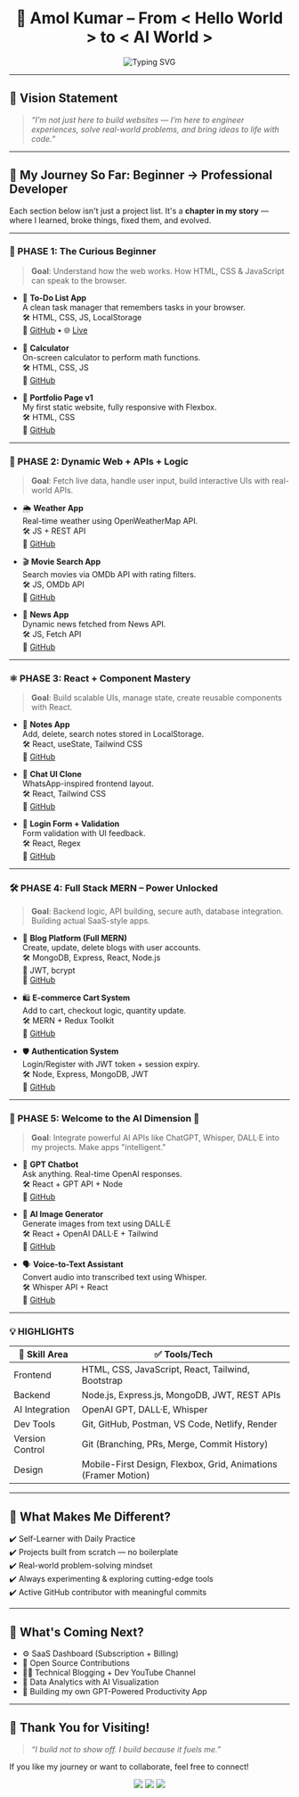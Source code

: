 <h1 align="center">🚀 Amol Kumar – From < Hello World > to < AI World ></h1>

<p align="center">
  <img src="https://readme-typing-svg.demolab.com?font=Fira+Code&weight=500&pause=1000&color=00F7FF&center=true&vCenter=true&width=435&lines=Full-Stack+Developer;MERN+%2B+AI+Integration+Specialist;Coder+by+Passion%2C+Creator+by+Vision" alt="Typing SVG" />
</p>

---

## 🎯 Vision Statement

> _“I’m not just here to build websites — I’m here to engineer experiences, solve real-world problems, and bring ideas to life with code.”_

---

## 🧭 My Journey So Far: Beginner → Professional Developer

Each section below isn't just a project list. It's a **chapter in my story** — where I learned, broke things, fixed them, and evolved.

---

### 🐣 PHASE 1: The Curious Beginner

> **Goal**: Understand how the web works. How HTML, CSS & JavaScript can speak to the browser.

- 📄 **To-Do List App**  
  A clean task manager that remembers tasks in your browser.  
  🛠 HTML, CSS, JS, LocalStorage  
  🔗 [GitHub](#) • 🌐 [Live](#)

- 🔢 **Calculator**  
  On-screen calculator to perform math functions.  
  🛠 HTML, CSS, JS  
  🔗 [GitHub](#)

- 🌇 **Portfolio Page v1**  
  My first static website, fully responsive with Flexbox.  
  🛠 HTML, CSS  
  🔗 [GitHub](#)

---

### 📡 PHASE 2: Dynamic Web + APIs + Logic

> **Goal**: Fetch live data, handle user input, build interactive UIs with real-world APIs.

- 🌦 **Weather App**  
  Real-time weather using OpenWeatherMap API.  
  🛠 JS + REST API  
  🔗 [GitHub](#)

- 🎬 **Movie Search App**  
  Search movies via OMDb API with rating filters.  
  🛠 JS, OMDb API  
  🔗 [GitHub](#)

- 📰 **News App**  
  Dynamic news fetched from News API.  
  🛠 JS, Fetch API  
  🔗 [GitHub](#)

---

### ⚛️ PHASE 3: React + Component Mastery

> **Goal**: Build scalable UIs, manage state, create reusable components with React.

- 📝 **Notes App**  
  Add, delete, search notes stored in LocalStorage.  
  🛠 React, useState, Tailwind CSS  
  🔗 [GitHub](#)

- 💬 **Chat UI Clone**  
  WhatsApp-inspired frontend layout.  
  🛠 React, Tailwind CSS  
  🔗 [GitHub](#)

- 🔐 **Login Form + Validation**  
  Form validation with UI feedback.  
  🛠 React, Regex  
  🔗 [GitHub](#)

---

### 🛠️ PHASE 4: Full Stack MERN – Power Unlocked

> **Goal**: Backend logic, API building, secure auth, database integration. Building actual SaaS-style apps.

- 🧾 **Blog Platform (Full MERN)**  
  Create, update, delete blogs with user accounts.  
  🛠 MongoDB, Express, React, Node.js  
  🔐 JWT, bcrypt  
  🔗 [GitHub](#)

- 🛍️ **E-commerce Cart System**  
  Add to cart, checkout logic, quantity update.  
  🛠 MERN + Redux Toolkit  
  🔗 [GitHub](#)

- 🛡️ **Authentication System**  
  Login/Register with JWT token + session expiry.  
  🛠 Node, Express, MongoDB, JWT  
  🔗 [GitHub](#)

---

### 🤯 PHASE 5: Welcome to the AI Dimension 🤖

> **Goal**: Integrate powerful AI APIs like ChatGPT, Whisper, DALL·E into my projects. Make apps "intelligent."

- 💬 **GPT Chatbot**  
  Ask anything. Real-time OpenAI responses.  
  🛠 React + GPT API + Node  
  🔗 [GitHub](#)

- 🎨 **AI Image Generator**  
  Generate images from text using DALL·E  
  🛠 React + OpenAI DALL·E + Tailwind  
  🔗 [GitHub](#)

- 🗣️ **Voice-to-Text Assistant**  
  Convert audio into transcribed text using Whisper.  
  🛠 Whisper API + React  
  🔗 [GitHub](#)

---

### 💡 HIGHLIGHTS

| 🚀 Skill Area       | ✅ Tools/Tech                                                                 |
|---------------------|------------------------------------------------------------------------------|
| Frontend            | HTML, CSS, JavaScript, React, Tailwind, Bootstrap                            |
| Backend             | Node.js, Express.js, MongoDB, JWT, REST APIs                                 |
| AI Integration      | OpenAI GPT, DALL·E, Whisper                                                   |
| Dev Tools           | Git, GitHub, Postman, VS Code, Netlify, Render                               |
| Version Control     | Git (Branching, PRs, Merge, Commit History)                                  |
| Design              | Mobile-First Design, Flexbox, Grid, Animations (Framer Motion)               |

---

## 🧠 What Makes Me Different?

✔️ Self-Learner with Daily Practice  
✔️ Projects built from scratch — no boilerplate  
✔️ Real-world problem-solving mindset  
✔️ Always experimenting & exploring cutting-edge tools  
✔️ Active GitHub contributor with meaningful commits

---

## 📌 What's Coming Next?

- ⚙️ SaaS Dashboard (Subscription + Billing)
- 🤝 Open Source Contributions
- 🧑‍🏫 Technical Blogging + Dev YouTube Channel
- 🧩 Data Analytics with AI Visualization
- 🧠 Building my own GPT-Powered Productivity App

---

## 🙏 Thank You for Visiting!

> _“I build not to show off. I build because it fuels me.”_

If you like my journey or want to collaborate, feel free to connect!

<p align="center">
  <a href="https://github.com/itsamolkumar"><img src="https://img.shields.io/badge/GitHub-Amol_Kumar-black?style=for-the-badge&logo=github" /></a>
  <a href="mailto:itsamolkumar@gmail.com"><img src="https://img.shields.io/badge/Email-Connect-blue?style=for-the-badge&logo=gmail" /></a>
  <a href="https://www.linkedin.com/in/itsamolkumar/"><img src="https://img.shields.io/badge/LinkedIn-Amol_Kumar-blue?style=for-the-badge&logo=linkedin" /></a>
</p>

